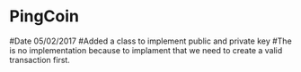 # PingCoin

#Date 05/02/2017
#Added a class to implement public and private key
#The is no implementation because to implament that we need to create a valid transaction first.
